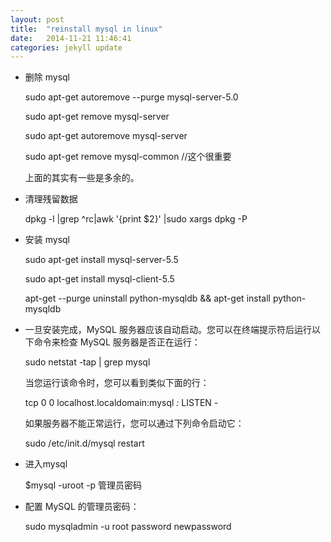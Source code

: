```yaml
---
layout: post
title:  "reinstall mysql in linux"
date:   2014-11-21 11:46:41
categories: jekyll update
---
```


- 删除 mysql

    sudo apt-get autoremove --purge mysql-server-5.0

    sudo apt-get remove mysql-server

    sudo apt-get autoremove mysql-server

    sudo apt-get remove mysql-common //这个很重要

    上面的其实有一些是多余的。

- 清理残留数据

    dpkg -l |grep ^rc|awk '{print $2}' |sudo xargs dpkg -P

- 安装 mysql

    sudo apt-get install mysql-server-5.5

    sudo apt-get install mysql-client-5.5

    apt-get --purge uninstall python-mysqldb && apt-get install python-mysqldb

- 一旦安装完成，MySQL 服务器应该自动启动。您可以在终端提示符后运行以下命令来检查 MySQL 服务器是否正在运行：

    sudo netstat -tap | grep mysql

    当您运行该命令时，您可以看到类似下面的行：

    tcp 0 0 localhost.localdomain:mysql *:* LISTEN -

    如果服务器不能正常运行，您可以通过下列命令启动它：

    sudo /etc/init.d/mysql restart

- 进入mysql

    $mysql -uroot -p 管理员密码

- 配置 MySQL 的管理员密码：

    sudo mysqladmin -u root password newpassword

